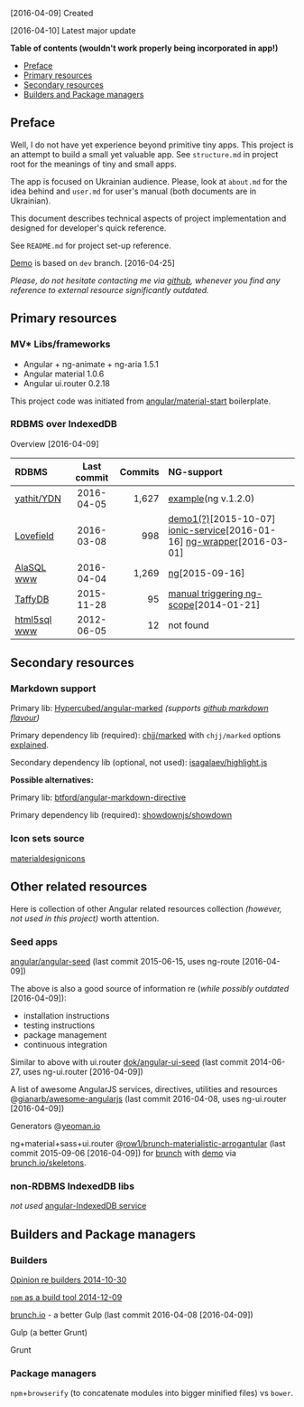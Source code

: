 [2016-04-09] Created

[2016-04-10] Latest major update

**Table of contents
(wouldn't work properly being incorporated in app!)**
* [Preface](#preface)
* [Primary resources](#primary-resources)
* [Secondary resources](#secondary-resources)
* [Builders and Package managers](#builders-and-package-managers)

## Preface
Well, I do not have yet experience beyond primitive tiny apps.
This project is an attempt to build a small yet valuable app.
See `structure.md` in project root for the meanings of tiny and small apps.

The app is focused on Ukrainian audience. Please, look at
`about.md` for the idea behind
and `user.md` for user's manual
(both documents are in Ukrainian).

This document describes technical aspects of project implementation
and designed for developer's quick reference.

See `README.md` for project set-up reference.

[Demo](http://oleksiyrudenko.github.io/taxret-ngmd/app/#/declarants)
is based on `dev` branch. [2016-04-25]

*Please, do not hesitate contacting me via
[github](https://github.com/OleksiyRudenko), whenever you find
any reference to external resource significantly outdated.*

## Primary resources

### MV* Libs/frameworks
 - Angular + ng-animate + ng-aria 1.5.1
 - Angular material 1.0.6
 - Angular ui.router 0.2.18

This project code was initiated from
[angular/material-start](https://github.com/angular/material-start)
boilerplate.

### RDBMS over IndexedDB
Overview [2016-04-09]

| RDBMS | Last commit | Commits | NG-support |
| :---    |   :---:   |    ---: | :---    |
| [yathit/YDN](https://github.com/yathit/ydn-db) | 2016-04-05 | 1,627 | [example](http://dev.yathit.com/ydn-db/doc/example/feature-matrix.html)(ng v.1.2.0) |
| [Lovefield](https://github.com/google/lovefield) | 2016-03-08 | 998 | [demo1(?)](https://github.com/google/lovefield/tree/master/demos/todo)[2015-10-07] [ionic-service](https://github.com/ben--wood/LoveField-Starter)[2016-01-16] [ng-wrapper](https://github.com/kutomer/ng-lovefield)[2016-03-01] |
| [AlaSQL](https://github.com/agershun/alasql) [www](http://alasql.org/) | 2016-04-04 | 1,269 | [ng](https://github.com/agershun/alasql/wiki/Angular.js)[2015-09-16] |
| [TaffyDB](https://github.com/typicaljoe/taffydb) | 2015-11-28 | 95 | [manual triggering ng-scope](http://stackoverflow.com/questions/20896762/data-storage-in-taffy-db)[2014-01-21] |
| [html5sql](https://github.com/KenCorbettJr/html5sql) [www](http://html5sql.com/guide.html) | 2012-06-05 | 12 | not found |

## Secondary resources

### Markdown support
Primary lib: [Hypercubed/angular-marked](https://github.com/Hypercubed/angular-marked) *(supports [github markdown flavour](https://help.github.com/categories/writing-on-github/))*

Primary dependency lib (required): [chjj/marked](https://github.com/chjj/marked)
with `chjj/marked` options [explained](http://assemble.io/docs/options-marked.html).

Secondary dependency lib (optional, not used): [isagalaev/highlight.js](https://github.com/isagalaev/highlight.js)

**Possible alternatives:**

Primary lib: [btford/angular-markdown-directive](https://github.com/btford/angular-markdown-directive)

Primary dependency lib (required): [showdownjs/showdown](https://github.com/showdownjs/showdown)

### Icon sets source
[materialdesignicons](https://materialdesignicons.com/)

## Other related resources
Here is collection of other Angular related resources collection
*(however, not used in this project)* worth attention.

### Seed apps
[angular/angular-seed](https://github.com/angular/angular-seed)
(last commit 2015-06-15, uses ng-route [2016-04-09])

The above is also a good source of information re (*while possibly
outdated* [2016-04-09]):
* installation instructions
* testing instructions
* package management
* continuous integration

Similar to above with ui.router [dok/angular-ui-seed](https://github.com/dok/angular-ui-seed)
(last commit 2014-06-27, uses ng-ui.router [2016-04-09])

A list of awesome AngularJS services, directives,
utilities and
resources @[gianarb/awesome-angularjs](https://github.com/gianarb/awesome-angularjs)
(last commit 2016-04-08, uses ng-ui.router [2016-04-09])

Generators @[yeoman.io](http://yeoman.io/generators/)

ng+material+sass+ui.router
@[row1/brunch-materialistic-arrogantular](https://github.com/row1/brunch-materialistic-arrogantular)
(last commit 2015-09-06 [2016-04-09])
for [brunch](http://brunch.io)
with [demo](http://row1.github.io/brunch-materialistic-arrogantular/#/)
via [brunch.io/skeletons](http://brunch.io/skeletons).

### non-RDBMS IndexedDB libs
*not used*
[angular-IndexedDB service](https://github.com/bramski/angular-indexedDB)


## Builders and Package managers
### Builders
[Opinion re builders 2014-10-30](http://blog.keithcirkel.co.uk/why-we-should-stop-using-grunt/)

[`npm` as a build tool 2014-12-09](http://blog.keithcirkel.co.uk/how-to-use-npm-as-a-build-tool/)

[brunch.io](http://brunch.io/) - a better Gulp
(last commit 2016-04-08 [2016-04-09])

Gulp (a better Grunt)

Grunt
### Package managers
`npm`+`browserify` (to concatenate modules into bigger minified files)
vs `bower`.

